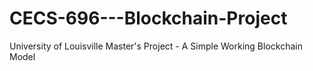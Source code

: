 # CECS-696---Blockchain-Project
University of Louisville Master's Project - A Simple Working Blockchain Model

